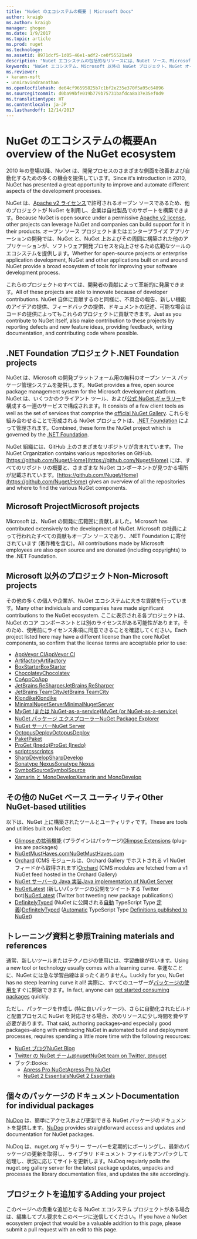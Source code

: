 ```yaml
---
title: "NuGet のエコシステムの概要 | Microsoft Docs"
author: kraigb
ms.author: kraigb
manager: ghogen
ms.date: 1/9/2017
ms.topic: article
ms.prod: nuget
ms.technology: 
ms.assetid: 8971dcf5-1d05-46e1-adf2-ce0f55521a49
description: "NuGet エコシステムの包括的なリソースには、NuGet ソース、Microsoft 以外の NuGet プロジェクト、ユーティリティ、およびトレーニング資料が含まれます。"
keywords: "NuGet エコシステム、Microsoft 以外の NuGet プロジェクト、NuGet オープン ソース、NuGet ユーティリティ、NuGet トレーニング資料"
ms.reviewer:
- karann-msft
- unniravindranathan
ms.openlocfilehash: de64cf96595825b7c1bf2e235e370f5a95c64096
ms.sourcegitcommit: d0ba99bfe019b779b75731bafdca8a37e35ef0d9
ms.translationtype: HT
ms.contentlocale: ja-JP
ms.lasthandoff: 12/14/2017
---
```

# <a name="an-overview-of-the-nuget-ecosystem"></a><span data-ttu-id="f6ac0-104">NuGet のエコシステムの概要</span><span class="sxs-lookup"><span data-stu-id="f6ac0-104">An overview of the NuGet ecosystem</span></span>

<span data-ttu-id="f6ac0-105">2010 年の登場以降、NuGet は、開発プロセスのさまざまな側面を改善および自動化するための多くの機会を提供しています。</span><span class="sxs-lookup"><span data-stu-id="f6ac0-105">Since it's introduction in 2010, NuGet has presented a great opportunity to improve and automate different aspects of the development processes.</span></span>

<span data-ttu-id="f6ac0-106">NuGet は、[Apache v2 ライセンス](http://choosealicense.com/licenses/apache/)で許可されるオープン ソースであるため、他のプロジェクトが NuGet を利用し、企業は自社製品でのサポートを構築できます。</span><span class="sxs-lookup"><span data-stu-id="f6ac0-106">Because NuGet is open source under a permissive [Apache v2 license](http://choosealicense.com/licenses/apache/), other projects can leverage NuGet and companies can build support for it in their products.</span></span> <span data-ttu-id="f6ac0-107">オープン ソース プロジェクトまたはエンタープライズ アプリケーションの開発では、NuGet と、NuGet 上およびその周囲に構築された他のアプリケーションが、ソフトウェア開発プロセスを向上させるため広範なツールのエコシステムを提供します。</span><span class="sxs-lookup"><span data-stu-id="f6ac0-107">Whether for open-source projects or enterprise application development, NuGet and other applications built on and around NuGet provide a broad ecosystem of tools for improving your software development process.</span></span>

<span data-ttu-id="f6ac0-108">これらのプロジェクトのすべては、開発者の貢献によって革新的に発展できます。</span><span class="sxs-lookup"><span data-stu-id="f6ac0-108">All of these projects are able to innovate because of developer contributions.</span></span> <span data-ttu-id="f6ac0-109">NuGet 自体に貢献するのと同様に、不具合の報告、新しい機能のアイデアの提供、フィードバックの提供、ドキュメントの記述、可能な場合はコードの提供によってもこれらのプロジェクトに貢献できます。</span><span class="sxs-lookup"><span data-stu-id="f6ac0-109">Just as you contribute to NuGet itself, also make contribution to these projects by reporting defects and new feature ideas, providing feedback, writing documentation, and contributing code where possible.</span></span>

## <a name="net-foundation-projects"></a><span data-ttu-id="f6ac0-110">.NET Foundation プロジェクト</span><span class="sxs-lookup"><span data-stu-id="f6ac0-110">.NET Foundation projects</span></span>

<span data-ttu-id="f6ac0-111">NuGet は、Microsoft の開発プラットフォーム用の無料のオープン ソース パッケージ管理システムを提供します。</span><span class="sxs-lookup"><span data-stu-id="f6ac0-111">NuGet provides a free, open source package management system for the Microsoft development platform.</span></span> <span data-ttu-id="f6ac0-112">NuGet は、いくつかのクライアント ツール、および[公式 NuGet ギャラリー](http://www.nuget.org)を構成する一連のサービスで構成されます。</span><span class="sxs-lookup"><span data-stu-id="f6ac0-112">It consists of a few client tools as well as the set of services that comprise the [official NuGet Gallery](http://www.nuget.org).</span></span> <span data-ttu-id="f6ac0-113">これらを組み合わせることで形成される NuGet プロジェクトは、[.NET Foundation](http://www.dotnetfoundation.org/) によって管理されます。</span><span class="sxs-lookup"><span data-stu-id="f6ac0-113">Combined, these form the NuGet project which is governed by the [.NET Foundation](http://www.dotnetfoundation.org/).</span></span>

<span data-ttu-id="f6ac0-114">NuGet 組織には、GitHub 上のさまざまなリポジトリが含まれています。</span><span class="sxs-lookup"><span data-stu-id="f6ac0-114">The NuGet Organization contains various repositories on GitHub.</span></span> <span data-ttu-id="f6ac0-115">[https://github.com/Nuget/Home](https://github.com/Nuget/Home) には、すべてのリポジトリの概要と、さまざまな NuGet コンポーネントが見つかる場所が記載されています。</span><span class="sxs-lookup"><span data-stu-id="f6ac0-115">[https://github.com/Nuget/Home](https://github.com/Nuget/Home) gives an overview of all the repositories and where to find the various NuGet components.</span></span>

## <a name="microsoft-projects"></a><span data-ttu-id="f6ac0-116">Microsoft Project</span><span class="sxs-lookup"><span data-stu-id="f6ac0-116">Microsoft projects</span></span>

<span data-ttu-id="f6ac0-117">Microsoft は、NuGet の開発に広範囲に貢献しました。</span><span class="sxs-lookup"><span data-stu-id="f6ac0-117">Microsoft has contributed extensively to the development of NuGet.</span></span> <span data-ttu-id="f6ac0-118">Microsoft の社員によって行われたすべての貢献もオープン ソースであり、.NET Foundation に寄付されています (著作権を含む)。</span><span class="sxs-lookup"><span data-stu-id="f6ac0-118">All contributions made by Microsoft employees are also open source and are donated (including copyrights) to the .NET Foundation.</span></span>

## <a name="non-microsoft-projects"></a><span data-ttu-id="f6ac0-119">Microsoft 以外のプロジェクト</span><span class="sxs-lookup"><span data-stu-id="f6ac0-119">Non-Microsoft projects</span></span>

<span data-ttu-id="f6ac0-120">その他の多くの個人や企業が、NuGet エコシステムに大きな貢献を行っています。</span><span class="sxs-lookup"><span data-stu-id="f6ac0-120">Many other individuals and companies have made significant contributions to the NuGet ecosystem.</span></span> <span data-ttu-id="f6ac0-121">ここに表示される各プロジェクトは、NuGet のコア コンポーネントとは別のライセンスがある可能性があります。そのため、使用前にライセンス条項に同意できることを確認してください。</span><span class="sxs-lookup"><span data-stu-id="f6ac0-121">Each project listed here may have a different license than the core NuGet components, so confirm that the license terms are acceptable prior to use:</span></span>

* [<span data-ttu-id="f6ac0-122">AppVeyor CI</span><span class="sxs-lookup"><span data-stu-id="f6ac0-122">AppVeyor CI</span></span>](https://www.appveyor.com/)
* [<span data-ttu-id="f6ac0-123">Artifactory</span><span class="sxs-lookup"><span data-stu-id="f6ac0-123">Artifactory</span></span>](https://www.jfrog.com/artifactory/)
* [<span data-ttu-id="f6ac0-124">BoxStarter</span><span class="sxs-lookup"><span data-stu-id="f6ac0-124">BoxStarter</span></span>](http://boxstarter.org/)
* [<span data-ttu-id="f6ac0-125">Chocolatey</span><span class="sxs-lookup"><span data-stu-id="f6ac0-125">Chocolatey</span></span>](https://chocolatey.org/)
* [<span data-ttu-id="f6ac0-126">CoApp</span><span class="sxs-lookup"><span data-stu-id="f6ac0-126">CoApp</span></span>](http://coapp.org/)
* [<span data-ttu-id="f6ac0-127">JetBrains ReSharper</span><span class="sxs-lookup"><span data-stu-id="f6ac0-127">JetBrains ReSharper</span></span>](https://resharper-plugins.jetbrains.com/)
* [<span data-ttu-id="f6ac0-128">JetBrains TeamCity</span><span class="sxs-lookup"><span data-stu-id="f6ac0-128">JetBrains TeamCity</span></span>](https://www.jetbrains.com/teamcity/)
* [<span data-ttu-id="f6ac0-129">Klondike</span><span class="sxs-lookup"><span data-stu-id="f6ac0-129">Klondike</span></span>](https://github.com/themotleyfool/Klondike)
* [<span data-ttu-id="f6ac0-130">MinimalNugetServer</span><span class="sxs-lookup"><span data-stu-id="f6ac0-130">MinimalNugetServer</span></span>](https://github.com/TanukiSharp/MinimalNugetServer)
* [<span data-ttu-id="f6ac0-131">MyGet (または NuGet-as-a-service)</span><span class="sxs-lookup"><span data-stu-id="f6ac0-131">MyGet (or NuGet-as-a-service)</span></span>](http://www.myget.org/)
* [<span data-ttu-id="f6ac0-132">NuGet パッケージ エクスプローラー</span><span class="sxs-lookup"><span data-stu-id="f6ac0-132">NuGet Package Explorer</span></span>](https://github.com/NuGetPackageExplorer/NuGetPackageExplorer)
* [<span data-ttu-id="f6ac0-133">NuGet サーバー</span><span class="sxs-lookup"><span data-stu-id="f6ac0-133">NuGet Server</span></span>](http://nugetserver.net/)
* [<span data-ttu-id="f6ac0-134">OctopusDeploy</span><span class="sxs-lookup"><span data-stu-id="f6ac0-134">OctopusDeploy</span></span>](https://octopus.com/)
* [<span data-ttu-id="f6ac0-135">Paket</span><span class="sxs-lookup"><span data-stu-id="f6ac0-135">Paket</span></span>](https://fsprojects.github.io/Paket/)
* [<span data-ttu-id="f6ac0-136">ProGet (Inedo)</span><span class="sxs-lookup"><span data-stu-id="f6ac0-136">ProGet (Inedo)</span></span>](http://inedo.com/proget)
* [<span data-ttu-id="f6ac0-137">scriptcs</span><span class="sxs-lookup"><span data-stu-id="f6ac0-137">scriptcs</span></span>](http://scriptcs.net/)
* [<span data-ttu-id="f6ac0-138">SharpDevelop</span><span class="sxs-lookup"><span data-stu-id="f6ac0-138">SharpDevelop</span></span>](http://community.sharpdevelop.net/blogs/mattward/archive/2011/01/23/NuGetSupportInSharpDevelop.aspx)
* [<span data-ttu-id="f6ac0-139">Sonatype Nexus</span><span class="sxs-lookup"><span data-stu-id="f6ac0-139">Sonatype Nexus</span></span>](http://www.sonatype.com/nexus-repository-sonatype)
* [<span data-ttu-id="f6ac0-140">SymbolSource</span><span class="sxs-lookup"><span data-stu-id="f6ac0-140">SymbolSource</span></span>](http://www.symbolsource.org/Public)
* [<span data-ttu-id="f6ac0-141">Xamarin と MonoDevelop</span><span class="sxs-lookup"><span data-stu-id="f6ac0-141">Xamarin and MonoDevelop</span></span>](https://github.com/mrward/monodevelop-nuget-addin)


## <a name="other-nuget-based-utilities"></a><span data-ttu-id="f6ac0-142">その他の NuGet ベース ユーティリティ</span><span class="sxs-lookup"><span data-stu-id="f6ac0-142">Other NuGet-based utilities</span></span>

<span data-ttu-id="f6ac0-143">以下は、NuGet 上に構築されたツールとユーティリティです。</span><span class="sxs-lookup"><span data-stu-id="f6ac0-143">These are tools and utilities built on NuGet:</span></span>

* <span data-ttu-id="f6ac0-144">[Glimpse の拡張機能](http://getglimpse.com/Packages) (プラグインはパッケージ)</span><span class="sxs-lookup"><span data-stu-id="f6ac0-144">[Glimpse Extensions](http://getglimpse.com/Packages) (plug-ins are packages)</span></span>
* [<span data-ttu-id="f6ac0-145">NuGetMustHaves.com</span><span class="sxs-lookup"><span data-stu-id="f6ac0-145">NuGetMustHaves.com</span></span>](http://nugetmusthaves.com/)
* <span data-ttu-id="f6ac0-146">[Orchard](http://www.orchardproject.net/) (CMS モジュールは、Orchard Gallery でホストされる v1 NuGet フィードから取得されます)</span><span class="sxs-lookup"><span data-stu-id="f6ac0-146">[Orchard](http://www.orchardproject.net/) (CMS modules are fetched from a v1 NuGet feed hosted in the Orchard Gallery)</span></span>
* [<span data-ttu-id="f6ac0-147">NuGet サーバーの Java 実装</span><span class="sxs-lookup"><span data-stu-id="f6ac0-147">Java implementation of NuGet Server</span></span>](http://jonnyzzz.com/blog/2012/03/07/nuget-server-in-pure-java/)
* <span data-ttu-id="f6ac0-148">[NuGetLatest](https://twitter.com/NuGetLatest) (新しいパッケージの公開をツイートする Twitter bot)</span><span class="sxs-lookup"><span data-stu-id="f6ac0-148">[NuGetLatest](https://twitter.com/NuGetLatest) (Twitter bot tweeting new package publications)</span></span>
* <span data-ttu-id="f6ac0-149">[DefinitelyTyped](http://definitelytyped.org/) (NuGet に公開される[自動](https://github.com/DefinitelyTyped/NugetAutomation/) TypeScript Type [定義](http://www.nuget.org/packages?q=DefinitelyTyped))</span><span class="sxs-lookup"><span data-stu-id="f6ac0-149">[DefinitelyTyped](http://definitelytyped.org/) ([Automatic](https://github.com/DefinitelyTyped/NugetAutomation/) TypeScript Type [Definitions published to NuGet](http://www.nuget.org/packages?q=DefinitelyTyped))</span></span>

## <a name="training-materials-and-references"></a><span data-ttu-id="f6ac0-150">トレーニング資料と参照</span><span class="sxs-lookup"><span data-stu-id="f6ac0-150">Training materials and references</span></span>

<span data-ttu-id="f6ac0-151">通常、新しいツールまたはテクノロジの使用には、学習曲線が伴います。</span><span class="sxs-lookup"><span data-stu-id="f6ac0-151">Using a new tool or technology usually comes with a learning curve.</span></span> <span data-ttu-id="f6ac0-152">幸運なことに、NuGet には急な学習曲線はまったくありません。</span><span class="sxs-lookup"><span data-stu-id="f6ac0-152">Luckily for you, NuGet has no steep learning curve it all!</span></span> <span data-ttu-id="f6ac0-153">実際に、すべてのユーザーが[パッケージの使用を](../quickstart/use-a-package.md)すぐに開始できます。</span><span class="sxs-lookup"><span data-stu-id="f6ac0-153">In fact, anyone can [get started consuming packages](../quickstart/use-a-package.md) quickly.</span></span>

<span data-ttu-id="f6ac0-154">ただし、パッケージを作成し (特に良いパッケージ)、さらに自動化されたビルドと配置プロセスに NuGet を対応させる場合、次のリソースに少し時間を費やす必要があります。</span><span class="sxs-lookup"><span data-stu-id="f6ac0-154">That said, authoring packages–and especially good packages–along with  embracing NuGet in automated build and deployment processes, requires spending a little more time with the following resources:</span></span>

- [<span data-ttu-id="f6ac0-155">NuGet ブログ</span><span class="sxs-lookup"><span data-stu-id="f6ac0-155">NuGet Blog</span></span>](http://blog.nuget.org/)
- [<span data-ttu-id="f6ac0-156">Twitter の NuGet チーム@nuget</span><span class="sxs-lookup"><span data-stu-id="f6ac0-156">NuGet team on Twitter, @nuget</span></span>](http://twitter.com/nuget)
- <span data-ttu-id="f6ac0-157">ブック:</span><span class="sxs-lookup"><span data-stu-id="f6ac0-157">Books:</span></span>
    * [<span data-ttu-id="f6ac0-158">Apress Pro NuGet</span><span class="sxs-lookup"><span data-stu-id="f6ac0-158">Apress Pro NuGet</span></span>](http://bit.ly/ProNuGet)
    * [<span data-ttu-id="f6ac0-159">NuGet 2 Essentials</span><span class="sxs-lookup"><span data-stu-id="f6ac0-159">NuGet 2 Essentials</span></span>](http://www.amazon.com/NuGet-2-Essentials-Damir-Arh-ebook/dp/B00GTQD5M4)

## <a name="documentation-for-individual-packages"></a><span data-ttu-id="f6ac0-160">個々のパッケージのドキュメント</span><span class="sxs-lookup"><span data-stu-id="f6ac0-160">Documentation for individual packages</span></span>

<span data-ttu-id="f6ac0-161">[NuDoq](http://nudoq.org) は、簡単にアクセスおよび更新できる NuGet パッケージのドキュメントを提供します。</span><span class="sxs-lookup"><span data-stu-id="f6ac0-161">[NuDoq](http://nudoq.org) provides straightforward access and updates and documentation for NuGet packages.</span></span>

<span data-ttu-id="f6ac0-162">NuDoq は、nuget.org ギャラリー サーバーを定期的にポーリングし、最新のパッケージの更新を取得し、ライブラリ ドキュメント ファイルをアンパックして処理し、状況に応じてサイトを更新します。</span><span class="sxs-lookup"><span data-stu-id="f6ac0-162">NuDoq regularly polls the nuget.org gallery server for the latest package updates, unpacks and processes the library documentation files, and updates the site accordingly.</span></span>

## <a name="adding-your-project"></a><span data-ttu-id="f6ac0-163">プロジェクトを追加する</span><span class="sxs-lookup"><span data-stu-id="f6ac0-163">Adding your project</span></span>

<span data-ttu-id="f6ac0-164">このページへの貴重な追加となる NuGet エコシステム プロジェクトがある場合は、編集してプル要求をこのページに送信してください。</span><span class="sxs-lookup"><span data-stu-id="f6ac0-164">If you have a NuGet ecosystem project that would be a valuable addition to this page, please  submit a pull request with an edit to this page.</span></span>

